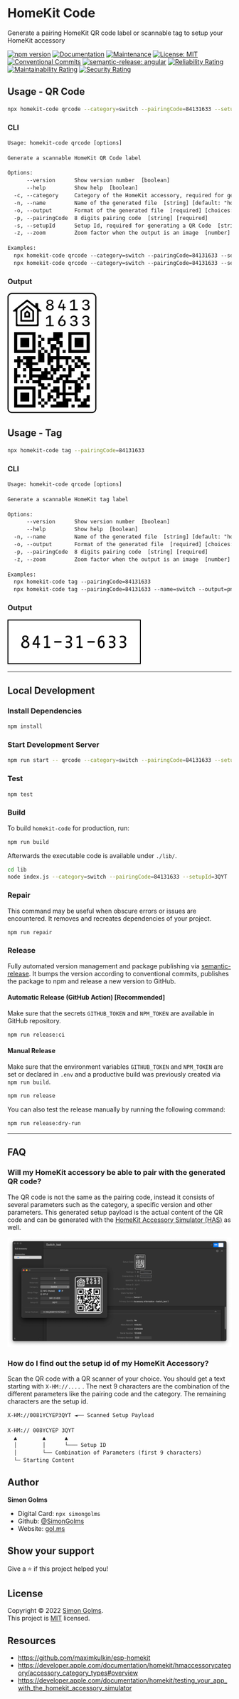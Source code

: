 # HomeKit Code

Generate a pairing HomeKit QR code label or scannable tag to setup your HomeKit accessory

[![npm version](https://img.shields.io/npm/v/homekit-code.svg)](https://www.npmjs.com/package/homekit-code)
[![Documentation](https://img.shields.io/badge/documentation-yes-brightgreen.svg)](https://github.com/simongolms/homekit-code#readme)
[![Maintenance](https://img.shields.io/badge/Maintained%3F-yes-green.svg)](https://github.com/simongolms/homekit-code/graphs/commit-activity)
[![License: MIT](https://img.shields.io/github/license/simongolms/homekit-code)](https://github.com/simongolms/homekit-code/blob/master/LICENSE)
[![Conventional Commits](https://img.shields.io/badge/Conventional%20Commits-1.0.0-yellow.svg)](https://conventionalcommits.org)
[![semantic-release: angular](https://img.shields.io/badge/semantic--release-angular-e10079?logo=semantic-release)](https://github.com/semantic-release/semantic-release)
[![Reliability Rating](https://sonarcloud.io/api/project_badges/measure?project=SimonGolms_homekit-code&metric=reliability_rating)](https://sonarcloud.io/summary/new_code?id=SimonGolms_homekit-code)
[![Maintainability Rating](https://sonarcloud.io/api/project_badges/measure?project=SimonGolms_homekit-code&metric=sqale_rating)](https://sonarcloud.io/summary/new_code?id=SimonGolms_homekit-code)
[![Security Rating](https://sonarcloud.io/api/project_badges/measure?project=SimonGolms_homekit-code&metric=security_rating)](https://sonarcloud.io/summary/new_code?id=SimonGolms_homekit-code)

## Usage - QR Code

```sh
npx homekit-code qrcode --category=switch --pairingCode=84131633 --setupId=3QYT
```

### CLI

```txt
Usage: homekit-code qrcode [options]

Generate a scannable HomeKit QR Code label

Options:
      --version      Show version number  [boolean]
      --help         Show help  [boolean]
  -c, --category     Category of the HomeKit accessory, required for generating a QR Code  [choices: "airConditioner", "airport", "airPurifier", "appleTv", "bridge", "dehumidifier", "door", "doorLock", "fan", "faucet", "garage", "heater", "humidifier", "ipCamera", "lightbulb", "other", "outlet", "programmableSwitch", "rangeExtender", "securitySystem", "sensor", "showerHead", "speaker", "sprinkler", "switch", "targetController", "television", "thermostat", "videoDoorBell", "window", "windowCovering"] [default: "airConditioner"]
  -n, --name         Name of the generated file  [string] [default: "homekit-qrcode"]
  -o, --output       Format of the generated file  [required] [choices: "svg", "png"] [default: "svg"]
  -p, --pairingCode  8 digits pairing code  [string] [required]
  -s, --setupId      Setup Id, required for generating a QR Code  [string] [default: ""]
  -z, --zoom         Zoom factor when the output is an image  [number] [default: 2]

Examples:
  npx homekit-code qrcode --category=switch --pairingCode=84131633 --setupId=3QYT                                       Generate a QR code for a HomeKit switch
  npx homekit-code qrcode --category=switch --pairingCode=84131633 --setupId=3QYT --name=switch --output=png --zoom=10  Generate a QR code for a HomeKit switch as switch.png with an image zoom factor of 10
```

### Output

![homekit-qrcode](./docs/homekit-qrcode.png)

## Usage - Tag

```sh
npx homekit-code tag --pairingCode=84131633
```

### CLI

```txt
Usage: homekit-code qrcode [options]

Generate a scannable HomeKit tag label

Options:
      --version      Show version number  [boolean]
      --help         Show help  [boolean]
  -n, --name         Name of the generated file  [string] [default: "homekit-tag"]
  -o, --output       Format of the generated file  [required] [choices: "svg", "png"] [default: "svg"]
  -p, --pairingCode  8 digits pairing code  [string] [required]
  -z, --zoom         Zoom factor when the output is an image  [number] [default: 5]

Examples:
  npx homekit-code tag --pairingCode=84131633                                       Generate a scannable tag for a HomeKit accessory
  npx homekit-code tag --pairingCode=84131633 --name=switch --output=png --zoom=10  Generate a scannable tag for a HomeKit accessory as switch.png with an image zoom factor of 10
```

### Output

![homekit-tag](./docs/homekit-tag.png)

---

## Local Development

### Install Dependencies

```sh
npm install
```

### Start Development Server

```sh
npm run start -- qrcode --category=switch --pairingCode=84131633 --setupId=3QYT
```

### Test

```sh
npm test
```

### Build

To build `homekit-code` for production, run:

```sh
npm run build
```

Afterwards the executable code is available under `./lib/`.

```sh
cd lib
node index.js --category=switch --pairingCode=84131633 --setupId=3QYT
```

### Repair

This command may be useful when obscure errors or issues are encountered. It removes and recreates dependencies of your project.

```sh
npm run repair
```

### Release

Fully automated version management and package publishing via [semantic-release](https://github.com/semantic-release). It bumps the version according to conventional commits, publishes the package to npm and release a new version to GitHub.

#### Automatic Release (GitHub Action) [Recommended]

Make sure that the secrets `GITHUB_TOKEN` and `NPM_TOKEN` are available in GitHub repository.

```sh
npm run release:ci
```

#### Manual Release

Make sure that the environment variables `GITHUB_TOKEN` and `NPM_TOKEN` are set or declared in `.env` and a productive build was previously created via `npm run build`.

```sh
npm run release
```

You can also test the release manually by running the following command:

```sh
npm run release:dry-run
```

---

## FAQ

### Will my HomeKit accessory be able to pair with the generated QR code?

The QR code is not the same as the pairing code, instead it consists of several parameters such as the category, a specific version and other parameters.
This generated setup payload is the actual content of the QR code and can be generated with the [HomeKit Accessory Simulator (HAS)](https://developer.apple.com/documentation/homekit/testing_your_app_with_the_homekit_accessory_simulator) as well.

![qrcode](./docs/apple-homekit-accessory-simulator.png)

### How do I find out the setup id of my HomeKit Accessory?

Scan the QR code with a QR scanner of your choice. You should get a text starting with `X-HM://....` . The next 9 characters are the combination of the different parameters like the pairing code and the category. The remaining characters are the setup id.

```txt
X-HM://0081YCYEP3QYT ◄── Scanned Setup Payload

X-HM:// 008YCYEP 3QYT
  ▲        ▲      ▲
  │        │      └─── Setup ID
  │        └── Combination of Parameters (first 9 characters)
  └─ Starting Content
```

## Author

**Simon Golms**

- Digital Card: `npx simongolms`
- Github: [@SimonGolms](https://github.com/SimonGolms)
- Website: [gol.ms](https://gol.ms)

## Show your support

Give a ⭐️ if this project helped you!

## License

Copyright © 2022 [Simon Golms](https://github.com/simongolms).<br />
This project is [MIT](https://github.com/simongolms/homekit-code/blob/master/LICENSE) licensed.

## Resources

- https://github.com/maximkulkin/esp-homekit
- https://developer.apple.com/documentation/homekit/hmaccessorycategory/accessory_category_types#overview
- https://developer.apple.com/documentation/homekit/testing_your_app_with_the_homekit_accessory_simulator

